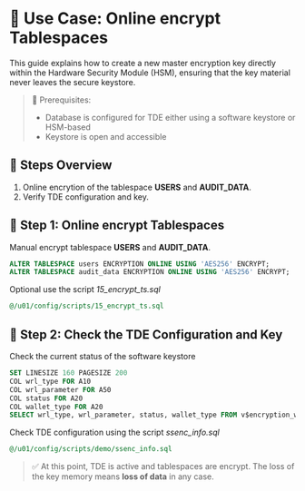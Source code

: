 # 🧪 Use Case: Online encrypt Tablespaces

This guide explains how to create a new master encryption key directly within the Hardware Security Module (HSM), ensuring that the key material never leaves the secure keystore.

> 📘 Prerequisites:
>
> - Database is configured for TDE either using a software keystore or HSM-based
> - Keystore is open and accessible

## 🔄 Steps Overview

1. Online encrytion of the tablespace **USERS** and **AUDIT_DATA**. 
2. Verify TDE configuration and key.

## 🔑 Step 1: Online encrypt Tablespaces

Manual encrypt tablespace **USERS** and **AUDIT_DATA**.

```sql
ALTER TABLESPACE users ENCRYPTION ONLINE USING 'AES256' ENCRYPT;
ALTER TABLESPACE audit_data ENCRYPTION ONLINE USING 'AES256' ENCRYPT;
```

Optional use the script *15_encrypt_ts.sql*

```sql
@/u01/config/scripts/15_encrypt_ts.sql
```

## 🔑 Step 2: Check the TDE Configuration and Key

Check the current status of the software keystore

```sql
SET LINESIZE 160 PAGESIZE 200
COL wrl_type FOR A10
COL wrl_parameter FOR A50
COL status FOR A20
COL wallet_type FOR A20
SELECT wrl_type, wrl_parameter, status, wallet_type FROM v$encryption_wallet;
```

Check TDE configuration using the script *ssenc_info.sql*

```sql
@/u01/config/scripts/demo/ssenc_info.sql
```

> ✅ At this point, TDE is active and tablespaces are encrypt. The loss of the key memory means **loss of data** in any case.
